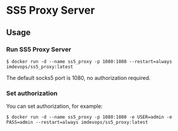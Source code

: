 # SS5 Proxy Server
## Usage
### Run SS5 Proxy Server

```
$ docker run -d --name ss5_proxy -p 1080:1080 --restart=always imdevops/ss5_proxy:latest
```
The default socks5 port is 1080, no authorization required.

### Set authorization
You can set authorization, for example:

```
$ docker run -d --name ss5_proxy -p 1080:1080 -e USER=admin -e PASS=admin --restart=always imdevops/ss5_proxy:latest
```

